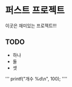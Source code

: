 # 퍼스트 프로젝트

이곳은 재미있는 프로젝트!!!

## TODO

  - 하나
  - 둘
  - 셋
  
  
  '''
  printf("개수 %d\n", 100);
  ''''
